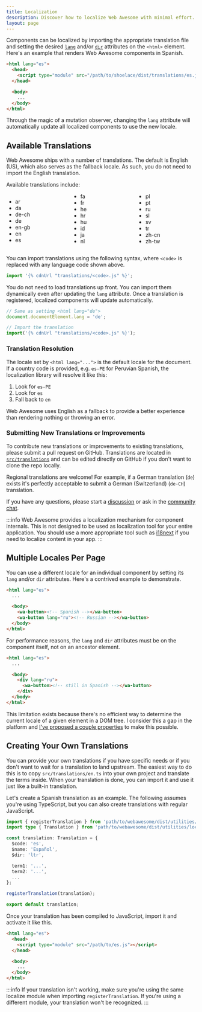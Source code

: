 ```yaml
---
title: Localization
description: Discover how to localize Web Awesome with minimal effort.
layout: page
---
```


Components can be localized by importing the appropriate translation file and setting the desired [`lang`](https://developer.mozilla.org/en-US/docs/Web/HTML/Global_attributes/lang) and/or [`dir`](https://developer.mozilla.org/en-US/docs/Web/HTML/Global_attributes/dir) attributes on the `<html>` element. Here's an example that renders Web Awesome components in Spanish.

```html
<html lang="es">
  <head>
    <script type="module" src="/path/to/shoelace/dist/translations/es.js"></script>
  </head>

  <body>
    ...
  </body>
</html>
```

Through the magic of a mutation observer, changing the `lang` attribute will automatically update all localized components to use the new locale.

## Available Translations

Web Awesome ships with a number of translations. The default is English (US), which also serves as the fallback locale. As such, you do not need to import the English translation.

Available translations include:

<div style="columns: 3; gap: 1rem; margin-block-end: 1.5rem;">

- ar
- da
- de-ch
- de
- en-gb
- en
- es
- fa
- fr
- he
- hr
- hu
- id
- ja
- nl
- pl
- pt
- ru
- sl
- sv
- tr
- zh-cn
- zh-tw

</div>

You can import translations using the following syntax, where `<code>` is replaced with any language code shown above.

```js
import '{% cdnUrl "translations/<code>.js" %}';
```

You do not need to load translations up front. You can import them dynamically even after updating the `lang` attribute. Once a translation is registered, localized components will update automatically.

```js
// Same as setting <html lang="de">
document.documentElement.lang = 'de';

// Import the translation
import('{% cdnUrl "translations/<code>.js" %}');
```

### Translation Resolution

The locale set by `<html lang="...">` is the default locale for the document. If a country code is provided, e.g. `es-PE` for Peruvian Spanish, the localization library will resolve it like this:

1. Look for `es-PE`
2. Look for `es`
3. Fall back to `en`

Web Awesome uses English as a fallback to provide a better experience than rendering nothing or throwing an error.

### Submitting New Translations or Improvements

To contribute new translations or improvements to existing translations, please submit a pull request on GitHub. Translations are located in [`src/translations`](https://github.com/shoelace-style/shoelace/blob/next/src/translations) and can be edited directly on GitHub if you don't want to clone the repo locally.

Regional translations are welcome! For example, if a German translation (`de`) exists it's perfectly acceptable to submit a German (Switzerland) (`de-CH`) translation.

If you have any questions, please start a [discussion](https://github.com/shoelace-style/shoelace/discussions) or ask in the [community chat](https://discord.gg/mg8f26C).

:::info
Web Awesome provides a localization mechanism for component internals. This is not designed to be used as localization tool for your entire application. You should use a more appropriate tool such as [i18next](https://www.i18next.com/) if you need to localize content in your app.
:::

## Multiple Locales Per Page

You can use a different locale for an individual component by setting its `lang` and/or `dir` attributes. Here's a contrived example to demonstrate.

```html
<html lang="es">
  ...

  <body>
    <wa-button><!-- Spanish --></wa-button>
    <wa-button lang="ru"><!-- Russian --></wa-button>
  </body>
</html>
```

For performance reasons, the `lang` and `dir` attributes must be on the component itself, not on an ancestor element.

```html
<html lang="es">
  ...

  <body>
    <div lang="ru">
      <wa-button><!-- still in Spanish --></wa-button>
    </div>
  </body>
</html>
```

This limitation exists because there's no efficient way to determine the current locale of a given element in a DOM tree. I consider this a gap in the platform and [I've proposed a couple properties](https://github.com/whatwg/html/issues/7039) to make this possible.

## Creating Your Own Translations

You can provide your own translations if you have specific needs or if you don't want to wait for a translation to land upstream. The easiest way to do this is to copy `src/translations/en.ts` into your own project and translate the terms inside. When your translation is done, you can import it and use it just like a built-in translation.

Let's create a Spanish translation as an example. The following assumes you're using TypeScript, but you can also create translations with regular JavaScript.

```ts
import { registerTranslation } from 'path/to/webawesome/dist/utilities/localize';
import type { Translation } from 'path/to/webawesome/dist/utilities/localize';

const translation: Translation = {
  $code: 'es',
  $name: 'Español',
  $dir: 'ltr',

  term1: '...',
  term2: '...',
  ...
};

registerTranslation(translation);

export default translation;
```

Once your translation has been compiled to JavaScript, import it and activate it like this.

```html
<html lang="es">
  <head>
    <script type="module" src="/path/to/es.js"></script>
  </head>

  <body>
    ...
  </body>
</html>
```

:::info
If your translation isn't working, make sure you're using the same localize module when importing `registerTranslation`. If you're using a different module, your translation won't be recognized.
:::
